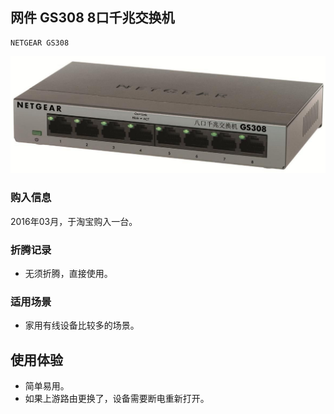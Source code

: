 ## 网件 GS308 8口千兆交换机

    NETGEAR GS308

![NETGEAR GS308](./assets/device/netgear-gs308.jpg)

### 购入信息

2016年03月，于淘宝购入一台。

### 折腾记录

- 无须折腾，直接使用。

### 适用场景

- 家用有线设备比较多的场景。

## 使用体验

- 简单易用。
- 如果上游路由更换了，设备需要断电重新打开。